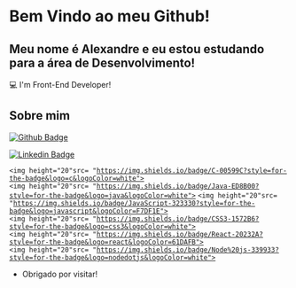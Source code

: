 # Bem Vindo ao meu Github!

## Meu nome é Alexandre e eu estou estudando para a área de Desenvolvimento!

:computer: I'm Front-End Developer!

## Sobre mim

[![Github Badge](https://img.shields.io/badge/-Github-000?style=flat-square&logo=Github&logoColor=white&link=https://github.com/alefaria577)](https://github.com/alefaria577)

[![Linkedin Badge](https://img.shields.io/badge/-LinkedIn-blue?style=flat-square&logo=Linkedin&logoColor=white&link=https://www.linkedin.com/in/alexandrefariadev/)](https://www.linkedin.com/in/alexandrefariadev)



<code><img height="20"src= "https://img.shields.io/badge/C-00599C?style=for-the-badge&logo=c&logoColor=white"> </code>
<code><img height="20"src= "https://img.shields.io/badge/Java-ED8B00?style=for-the-badge&logo=java&logoColor=white"></code>
<code><img height="20"src= "https://img.shields.io/badge/JavaScript-323330?style=for-the-badge&logo=javascript&logoColor=F7DF1E"> </code>
<code><img height="20"src= "https://img.shields.io/badge/CSS3-1572B6?style=for-the-badge&logo=css3&logoColor=white"> </code>
<code><img height="20"src= "https://img.shields.io/badge/React-20232A?style=for-the-badge&logo=react&logoColor=61DAFB"> </code>
<code><img height="20"src= "https://img.shields.io/badge/Node%20js-339933?style=for-the-badge&logo=nodedotjs&logoColor=white"> </code>
 
- Obrigado por visitar!
